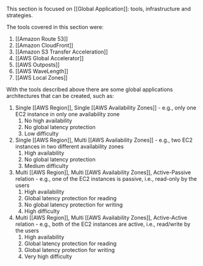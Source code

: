 This section is focused on [[Global Application]]: tools, infrastructure and strategies.

The tools covered in this section were:
1. [[Amazon Route 53]]
2. [[Amazon CloudFront]]
3. [[Amazon S3 Transfer Acceleration]]
4. [[AWS Global Accelerator]]
5. [[AWS Outposts]]
6. [[AWS WaveLength]]
7. [[AWS Local Zones]]

With the tools described above there are some global applications architectures that can be created, such as:

1. Single [[AWS Region]], Single [[AWS Availability Zones]] - e.g., only one EC2 instance in only one availability zone
	1. No high availability
	2. No global latency protection
	3. Low difficulty
2. Single [[AWS Region]], Multi [[AWS Availability Zones]] - e.g., two EC2 instances in two different availability zones
	1. High availability
	2. No global latency protection
	3. Medium difficulty
3. Multi [[AWS Region]], Multi [[AWS Availability Zones]], Active-Passive relation - e.g., one of the EC2 instances is passive, i.e., read-only by the users
	1. High availability
	2. Global latency protection for reading
	3. No global latency protection for writing
	4. High difficulty
4. Multi [[AWS Region]], Multi [[AWS Availability Zones]], Active-Active relation - e.g., both of the EC2 instances are active, i.e., read/write by the users
	1. High availability
	2. Global latency protection for reading
	3. Global latency protection for writing
	4. Very high difficulty

